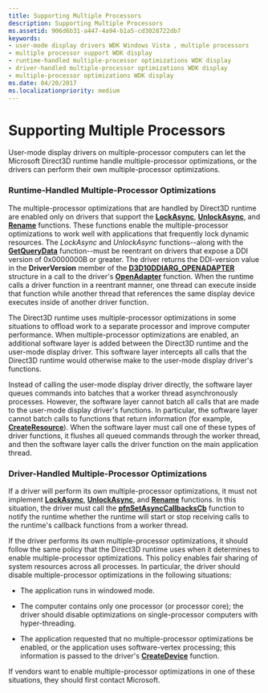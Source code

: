 ```yaml
---
title: Supporting Multiple Processors
description: Supporting Multiple Processors
ms.assetid: 906d6b31-a447-4a94-b1a5-cd3028722db7
keywords:
- user-mode display drivers WDK Windows Vista , multiple processors
- multiple processor support WDK display
- runtime-handled multiple-processor optimizations WDK display
- driver-handled multiple-processor optimizations WDK display
- multiple-processor optimizations WDK display
ms.date: 04/20/2017
ms.localizationpriority: medium
---
```


# Supporting Multiple Processors


User-mode display drivers on multiple-processor computers can let the Microsoft Direct3D runtime handle multiple-processor optimizations, or the drivers can perform their own multiple-processor optimizations.

### <span id="Runtime-Handled_Multiple-Processor_Optimizations"></span><span id="runtime-handled_multiple-processor_optimizations"></span><span id="RUNTIME-HANDLED_MULTIPLE-PROCESSOR_OPTIMIZATIONS"></span>Runtime-Handled Multiple-Processor Optimizations

The multiple-processor optimizations that are handled by Direct3D runtime are enabled only on drivers that support the [**LockAsync**](https://msdn.microsoft.com/library/windows/hardware/ff568214), [**UnlockAsync**](https://msdn.microsoft.com/library/windows/hardware/ff570105), and [**Rename**](https://msdn.microsoft.com/library/windows/hardware/ff569245) functions. These functions enable the multiple-processor optimizations to work well with applications that frequently lock dynamic resources. The *LockAsync* and *UnlockAsync* functions--along with the [**GetQueryData**](https://msdn.microsoft.com/library/windows/hardware/ff566803) function--must be reentrant on drivers that expose a DDI version of 0x0000000B or greater. The driver returns the DDI-version value in the **DriverVersion** member of the [**D3D10DDIARG\_OPENADAPTER**](https://msdn.microsoft.com/library/windows/hardware/ff541724) structure in a call to the driver's [**OpenAdapter**](https://msdn.microsoft.com/library/windows/hardware/ff568601) function. When the runtime calls a driver function in a reentrant manner, one thread can execute inside that function while another thread that references the same display device executes inside of another driver function.

The Direct3D runtime uses multiple-processor optimizations in some situations to offload work to a separate processor and improve computer performance. When multiple-processor optimizations are enabled, an additional software layer is added between the Direct3D runtime and the user-mode display driver. This software layer intercepts all calls that the Direct3D runtime would otherwise make to the user-mode display driver's functions.

Instead of calling the user-mode display driver directly, the software layer queues commands into batches that a worker thread asynchronously processes. However, the software layer cannot batch all calls that are made to the user-mode display driver's functions. In particular, the software layer cannot batch calls to functions that return information (for example, [**CreateResource**](https://msdn.microsoft.com/library/windows/hardware/ff540688)). When the software layer must call one of these types of driver functions, it flushes all queued commands through the worker thread, and then the software layer calls the driver function on the main application thread.

### <span id="Driver-Handled_Multiple-Processor_Optimizations"></span><span id="driver-handled_multiple-processor_optimizations"></span><span id="DRIVER-HANDLED_MULTIPLE-PROCESSOR_OPTIMIZATIONS"></span>Driver-Handled Multiple-Processor Optimizations

If a driver will perform its own multiple-processor optimizations, it must not implement [**LockAsync**](https://msdn.microsoft.com/library/windows/hardware/ff568214), [**UnlockAsync**](https://msdn.microsoft.com/library/windows/hardware/ff570105), and [**Rename**](https://msdn.microsoft.com/library/windows/hardware/ff569245) functions. In this situation, the driver must call the [**pfnSetAsyncCallbacksCb**](https://msdn.microsoft.com/library/windows/hardware/ff568924) function to notify the runtime whether the runtime will start or stop receiving calls to the runtime's callback functions from a worker thread.

If the driver performs its own multiple-processor optimizations, it should follow the same policy that the Direct3D runtime uses when it determines to enable multiple-processor optimizations. This policy enables fair sharing of system resources across all processes. In particular, the driver should disable multiple-processor optimizations in the following situations:

-   The application runs in windowed mode.

-   The computer contains only one processor (or processor core); the driver should disable optimizations on single-processor computers with hyper-threading.

-   The application requested that no multiple-processor optimizations be enabled, or the application uses software-vertex processing; this information is passed to the driver's [**CreateDevice**](https://msdn.microsoft.com/library/windows/hardware/ff540634) function.

If vendors want to enable multiple-processor optimizations in one of these situations, they should first contact Microsoft.

 

 





